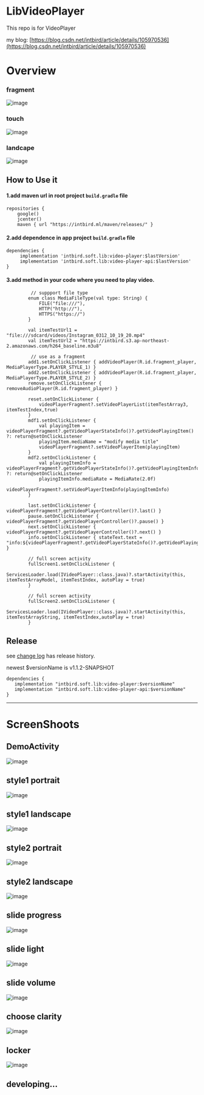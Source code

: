 LibVideoPlayer
========

This repo is for VideoPlayer

my blog: [https://blog.csdn.net/intbird/article/details/105970536](https://blog.csdn.net/intbird/article/details/105970536)

# Overview  
### fragment
![image](screenshoots/00.png)
### touch
![image](screenshoots/01.png)
### landcape
![image](screenshoots/02.png)

How to Use it
--------
#### 1.add maven url in root project `build.gradle` file
```
repositories {
    google()
    jcenter()
    maven { url "https://intbird.ml/maven/releases/" }
```


#### 2.add dependence in app project `build.gradle` file
```
dependencies {
     implementation 'intbird.soft.lib:video-player:$lastVersion'
     implementation 'intbird.soft.lib:video-player-api:$lastVersion'
}
```


#### 3.add method in your code where you need to play video.
```
         // suppport file type
        enum class MediaFileType(val type: String) {
            FILE("file:///"),
            HTTP("http://"),
            HTTPS("https://")
        }
        
        val itemTestUrl1 = "file:///sdcard/videos/Instagram_0312_10_19_20.mp4"
        val itemTestUrl2 = "https://intbird.s3.ap-northeast-2.amazonaws.com/h264_baseline.m3u8"

         // use as a fragment
        add1.setOnClickListener { addVideoPlayer(R.id.fragment_player, MediaPlayerType.PLAYER_STYLE_1) }
        add2.setOnClickListener { addVideoPlayer(R.id.fragment_player, MediaPlayerType.PLAYER_STYLE_2) }
        remove.setOnClickListener { removeAudioPlayer(R.id.fragment_player) }

        reset.setOnClickListener {
            videoPlayerFragment?.setVideoPlayerList(itemTestArray3, itemTestIndex,true)
        }
        mdf1.setOnClickListener {
            val playingItem = videoPlayerFragment?.getVideoPlayerStateInfo()?.getVideoPlayingItem() ?: return@setOnClickListener
            playingItem.mediaName = "modify media title"
            videoPlayerFragment?.setVideoPlayerItem(playingItem)
        }
        mdf2.setOnClickListener {
            val playingItemInfo = videoPlayerFragment?.getVideoPlayerStateInfo()?.getVideoPlayingItemInfo() ?: return@setOnClickListener
            playingItemInfo.mediaRate = MediaRate(2.0f)
            videoPlayerFragment?.setVideoPlayerItemInfo(playingItemInfo)
        }

        last.setOnClickListener { videoPlayerFragment?.getVideoPlayerController()?.last() }
        pause.setOnClickListener { videoPlayerFragment?.getVideoPlayerController()?.pause() }
        next.setOnClickListener { videoPlayerFragment?.getVideoPlayerController()?.next() }
        info.setOnClickListener { stateText.text = "info:${videoPlayerFragment?.getVideoPlayerStateInfo()?.getVideoPlayingItemInfo()}" }

        // full screen activity
        fullScreen1.setOnClickListener {
            ServicesLoader.load(IVideoPlayer::class.java)?.startActivity(this, itemTestArrayModel, itemTestIndex, autoPlay = true)
        }

        // full screen activity
        fullScreen2.setOnClickListener {
            ServicesLoader.load(IVideoPlayer::class.java)?.startActivity(this, itemTestArrayString, itemTestIndex,autoPlay = true)
        }
```

Release
--------
see [change log](CHANGELOG.md) has release history.

newest $versionName is v1.1.2-SNAPSHOT

```
dependencies {
   implementation "intbird.soft.lib:video-player:$versionName"
   implementation "intbird.soft.lib:video-player-api:$versionName"
}
```

------

# ScreenShoots

## DemoActivity  
![image](screenshoots/demo.png)

## style1 portrait
![image](screenshoots/1.png)

## style1 landscape
![image](screenshoots/2.png)

## style2 portrait
![image](screenshoots/3.png)

## style2 landscape
![image](screenshoots/4.png)

##  slide progress
![image](screenshoots/6.png)

## slide light
![image](screenshoots/7.png)

## slide volume
![image](screenshoots/8.png)

##  choose clarity
![image](screenshoots/9.png)


##  locker
![image](screenshoots/10.png)

##  developing...